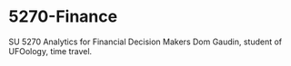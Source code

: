 # 5270-Finance
SU 5270 Analytics for Financial Decision Makers
Dom Gaudin, student of UFOology, time travel.
